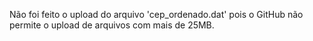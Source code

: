 Não foi feito o upload do arquivo 'cep_ordenado.dat' pois o GitHub não permite o upload de arquivos com mais de 25MB.